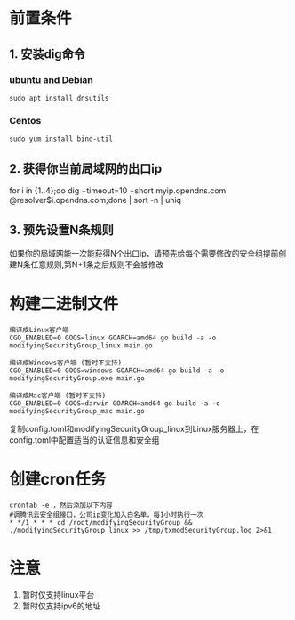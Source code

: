 # 前置条件
## 1. 安装dig命令
### ubuntu and Debian
``` 
sudo apt install dnsutils
```
### Centos
``` 
sudo yum install bind-util
```
## 2. 获得你当前局域网的出口ip
for i in {1..4};do dig +timeout=10 +short myip.opendns.com @resolver$i.opendns.com;done | sort -n | uniq
## 3. 预先设置N条规则 
如果你的局域网能一次能获得N个出口ip，请预先给每个需要修改的安全组提前创建N条任意规则,第N+1条之后规则不会被修改

# 构建二进制文件
```
编译成Linux客户端
CGO_ENABLED=0 GOOS=linux GOARCH=amd64 go build -a -o modifyingSecurityGroup_linux main.go

编译成Windows客户端 (暂时不支持)
CGO_ENABLED=0 GOOS=windows GOARCH=amd64 go build -a -o modifyingSecurityGroup.exe main.go

编译成Mac客户端 (暂时不支持)
CGO_ENABLED=0 GOOS=darwin GOARCH=amd64 go build -a -o modifyingSecurityGroup_mac main.go
```
复制config.toml和modifyingSecurityGroup_linux到Linux服务器上，在config.toml中配置适当的认证信息和安全组

# 创建cron任务
```
crontab -e ，然后添加以下内容
#调腾讯云安全组接口，公司ip变化加入白名单，每1小时执行一次
* */1 * * * cd /root/modifyingSecurityGroup && ./modifyingSecurityGroup_linux >> /tmp/txmodSecurityGroup.log 2>&1
```

# 注意
1. 暂时仅支持linux平台
2. 暂时仅支持ipv6的地址
